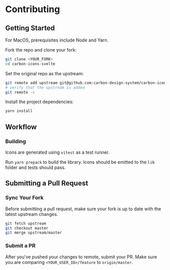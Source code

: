 # Contributing

## Getting Started

For MacOS, prerequisites include Node and Yarn.

Fork the repo and clone your fork:

```bash
git clone <YOUR_FORK>
cd carbon-icons-svelte
```

Set the original repo as the upstream:

```bash
git remote add upstream git@github.com:carbon-design-system/carbon-icons-svelte.git
# verify that the upstream is added
git remote -v
```

Install the project dependencies:

```bash
yarn install
```

## Workflow

### Building

Icons are generated using `vitest` as a test runner.

Run `yarn prepack` to build the library. Icons should be emitted to the `lib` folder and tests should pass.

## Submitting a Pull Request

### Sync Your Fork

Before submitting a pull request, make sure your fork is up to date with the latest upstream changes.

```bash
git fetch upstream
git checkout master
git merge upstream/master
```

### Submit a PR

After you've pushed your changes to remote, submit your PR. Make sure you are comparing `<YOUR_USER_ID>/feature` to `origin/master`.
